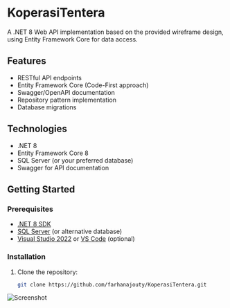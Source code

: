 # KoperasiTentera
A .NET 8 Web API implementation based on the provided wireframe design, using Entity Framework Core for data access.

## Features

- RESTful API endpoints
- Entity Framework Core (Code-First approach)
- Swagger/OpenAPI documentation
- Repository pattern implementation
- Database migrations

## Technologies

- .NET 8
- Entity Framework Core 8
- SQL Server (or your preferred database)
- Swagger for API documentation

## Getting Started

### Prerequisites

- [.NET 8 SDK](https://dotnet.microsoft.com/download/dotnet/8.0)
- [SQL Server](https://www.microsoft.com/en-us/sql-server/sql-server-downloads) (or alternative database)
- [Visual Studio 2022](https://visualstudio.microsoft.com/) or [VS Code](https://code.visualstudio.com/) (optional)

### Installation

1. Clone the repository:
   ```bash
   git clone https://github.com/farhanajouty/KoperasiTentera.git
![Screenshot]([https://user-images.githubusercontent.com/12345678/your-uploaded-image.png](https://github.com/user-attachments/assets/c0807312-d617-4478-9538-60edf3388d3a))
